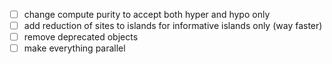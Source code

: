 - [ ] change compute purity to accept both hyper and hypo only
- [ ] add reduction of sites to islands for informative islands only (way faster)
- [ ] remove deprecated objects
- [ ] make everything parallel
